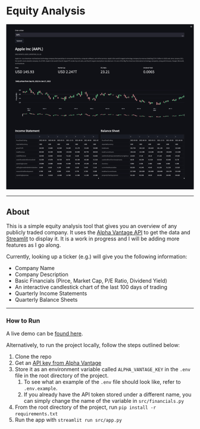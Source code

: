 # Equity Analysis
<!-- UI Screenshot -->
![Equity Analysis](images/screenshot.JPG)


---
## About
<!-- Description -->
This is a simple equity analysis tool that gives you an overview of any publicly traded company. It uses the [Alpha Vantage API](https://www.alphavantage.co/) to get the data and [Streamlit](https://streamlit.io/) to display it. It is a work in progress and I will be adding more features as I go along.

Currently, looking up a ticker (e.g.) will give you the following information:
- Company Name
- Company Description
- Basic Financials (Pirce, Market Cap, P/E Ratio, Dividend Yield)
- An interactive candlestick chart of the last 100 days of trading
- Quarterly Income Statements
- Quarterly Balance Sheets


---
### How to Run
<!-- How to run -->
A live demo can be [found here](TODO).

Alternatively, to run the project locally, follow the steps outlined below:

1. Clone the repo
2. Get an [API key from Alpha Vantage](https://www.alphavantage.co/support/#api-key)
3. Store it as an environment variable called `ALPHA_VANTAGE_KEY` in the `.env` file in the root directory of the project.
   1. To see what an example of the `.env` file should look like, refer to `.env.example`.
   2. If you already have the API token stored under a different name, you can simply change the name of the variable in `src/financials.py`
4. From the root directory of the project, run `pip install -r requirements.txt`
5. Run the app with `streamlit run src/app.py`
